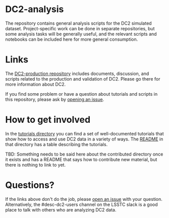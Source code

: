 # DC2-analysis

The repository contains general analysis scripts for the DC2 simulated dataset.  Project-specific work can be done in separate repositories, but some analysis tasks will be generally useful, and the relevant scripts and notebooks can be included here for more general consumption.

# Links

The [DC2-production repository](https://github.com/LSSTDESC/DC2-production) includes documents, discussion, and scripts related to the production and validation of DC2.  Please go there for more information about DC2.

If you find some problem or have a question about tutorials and scripts in this repository, please ask by [opening an issue](https://github.com/LSSTDESC/DC2-analysis/issues).

# How to get involved

In the [tutorials directory](https://github.com/LSSTDESC/DC2-analysis/tree/master/tutorials) you can find a set of well-documented tutorials that show how to access and use DC2 data in a variety of ways.  The [README](https://github.com/LSSTDESC/DC2-analysis/tree/master/tutorials/README.rst) in that directory has a table describing the tutorials.

TBD: Something needs to be said here about the contributed directory once it exists and has a README that says how to contribute new material, but there is nothing to link to yet.

# Questions?

If the links above don't do the job, please [open an issue](https://github.com/LSSTDESC/DC2-analysis/issues) with your question.  Alternatively, the #desc-dc2-users channel on the LSSTC slack is a good place to talk with others who are analyzing DC2 data.
